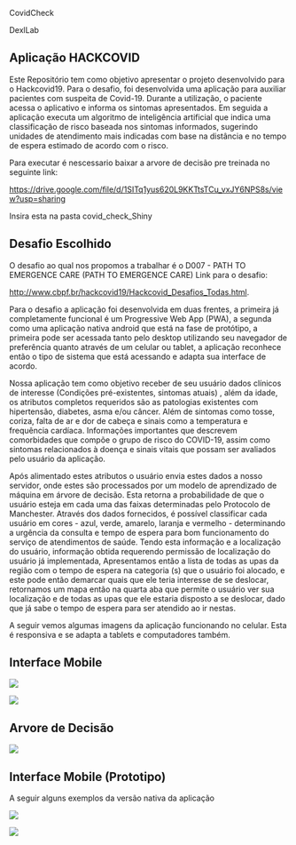 
CovidCheck

DexlLab


## Aplicação HACKCOVID


Este Repositório tem como objetivo apresentar o projeto desenvolvido para o Hackcovid19. Para o desafio, foi desenvolvida uma aplicação para auxiliar pacientes com suspeita de Covid-19. Durante a utilização, o paciente acessa o aplicativo e informa os sintomas apresentados. Em seguida a aplicação executa um algoritmo de inteligência artificial que indica uma classificação de risco baseada nos sintomas informados, sugerindo unidades de atendimento mais indicadas com base na distância e no tempo de espera estimado de acordo com o risco.

Para executar é nescessario baixar a arvore de decisão pre treinada no seguinte link:

https://drive.google.com/file/d/1SITq1yus620L9KKTtsTCu_vxJY6NPS8s/view?usp=sharing

Insira esta na pasta covid_check_Shiny

## Desafio Escolhido


O desafio ao qual nos propomos a trabalhar é o D007 - PATH TO EMERGENCE CARE (PATH TO EMERGENCE CARE)
Link para o desafio:

http://www.cbpf.br/hackcovid19/Hackcovid_Desafios_Todas.html.
 


Para o desafio a aplicação foi desenvolvida em duas frentes, a primeira já completamente funcional é um Progressive Web App (PWA), a segunda como uma aplicação nativa android que está na fase de protótipo, a primeira pode ser acessada tanto pelo desktop utilizando seu navegador de preferência quanto através de um celular ou tablet, a aplicação reconhece então o tipo de sistema que está acessando e adapta sua interface de acordo.
 
Nossa aplicação tem como objetivo receber de seu usuário dados clínicos de interesse (Condições pré-existentes, sintomas atuais) , além da idade, os atributos completos requeridos são as patologias existentes com hipertensão, diabetes, asma e/ou câncer. Além de sintomas como tosse, coriza, falta de ar e dor de cabeça e sinais como a temperatura e frequência cardíaca. Informações importantes que descrevem comorbidades que compõe o grupo de risco do COVID-19, assim como sintomas relacionados à doença e sinais vitais que possam ser avaliados pelo usuário da aplicação.


Após alimentado estes atributos o usuário envia estes dados a nosso servidor, onde estes são processados por um modelo de aprendizado de máquina em árvore de decisão. Esta retorna a probabilidade de que o usuário esteja em cada uma das faixas determinadas pelo Protocolo de Manchester. Através dos dados fornecidos, é possível classificar cada usuário em cores - azul, verde, amarelo, laranja e vermelho - determinando a urgência da consulta e tempo de espera para bom funcionamento do serviço de atendimentos de saúde.
Tendo esta informação e a localização do usuário, informação obtida requerendo permissão de localização do usuário já implementada, Apresentamos então a lista de todas as upas da região com o tempo de espera na categoria (s) que o usuário foi alocado, e este pode então demarcar quais que ele teria interesse de se deslocar, retornamos um mapa então na quarta aba que permite o usuário ver sua localização e de todas as upas que ele estaria disposto a se deslocar, dado que já sabe o tempo de espera para ser atendido ao ir nestas. 
 
A seguir vemos algumas imagens da aplicação funcionando no celular. Esta é responsiva e se adapta a tablets e computadores também.


## Interface Mobile

![](https://imgur.com/bNMxH3q.jpg)

![](https://imgur.com/W0FRfu7.jpg)


## Arvore de Decisão


![](https://imgur.com/XHz8Qc7.jpg)


## Interface Mobile (Prototipo)

A seguir alguns exemplos da versão nativa da aplicação

![](https://imgur.com/MyI0RwQ.jpg)

![](https://imgur.com/EJ9ey4s.jpg)




 
